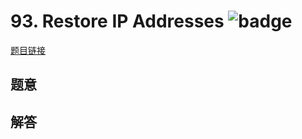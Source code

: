 # 93. Restore IP Addresses ![badge](https://img.shields.io/badge/-medium-yellow?style=flat-square)

[题目链接](https://leetcode.com/problems/restore-ip-addresses)

## 题意

## 解答

